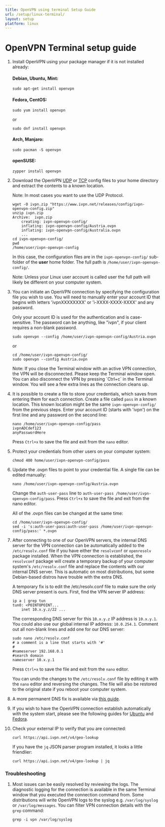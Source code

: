 ```yaml
---
title: OpenVPN using terminal Setup Guide
url: /setup/linux-terminal/
layout: setup
platform: linux
---
```

# OpenVPN Terminal setup guide

1.  Install OpenVPN using your package manager if it is not installed already:

    #### Debian, Ubuntu, Mint:

    ```
    sudo apt-get install openvpn
    ```

    #### Fedora, CentOS:

    ```
    sudo yum install openvpn
    ```

    or

    ```
    sudo dnf install openvpn
    ```

    #### Arch, Manjaro:

    ```
    sudo pacman -S openvpn
    ```

    #### openSUSE:

    ```
    zypper install openvpn
    ```

2.  Download the OpenVPN [UDP](/releases/config/ivpn-openvpn-config.zip) or [TCP](/releases/config/ivpn-openvpn-config-tcp.zip) config files to your home directory and extract the contents to a known location. 
    <div markdown="1" class="notice notice--info">
    Note: In most cases you want to use the UDP Protocol.
    </div>


    ```
    wget -O ivpn.zip "https://www.ivpn.net/releases/config/ivpn-openvpn-config.zip"
    unzip ivpn.zip
    Archive:  ivpn.zip
        creating: ivpn-openvpn-config/
        inflating: ivpn-openvpn-config/Austria.ovpn
        inflating: ivpn-openvpn-config/Australia.ovpn
        ...
    cd ivpn-openvpn-config/
    pwd
    /home/user/ivpn-openvpn-config
    ```

    In this case, the configuration files are in the `ivpn-openvpn-config/` sub-folder of the **user** home folder. The full path is `/home/user/ivpn-openvpn-config/`.

    <div markdown="1" class="notice notice--info">
    Note: Unless your Linux user account is called user the full path will likely be different on your computer system.
    </div>
    

3.  You can initiate an OpenVPN connection by specifying the configuration file you wish to use. You will need to manually enter your account ID that begins with letters 'ivpnXXXXXXXX' or 'i-XXXX-XXXX-XXXX' and any password.
   
    <div markdown="1" class="notice notice--info">
    Only your account ID is used for the authentication and is case-sensitive. The password can be anything, like "ivpn", if your client requires a non-blank password.
    </div>

    ```
    sudo openvpn --config /home/user/ivpn-openvpn-config/Austria.ovpn
    ```

    or

    ```
    cd /home/user/ivpn-openvpn-config/
    sudo openvpn --config Austria.ovpn
    ```

    <div markdown="1" class="notice notice--info">
    Note: If you close the Terminal window with an active VPN connection, the VPN will be disconnected. Please keep the Terminal window open. You can also disconnect the VPN by pressing `Ctrl+c` in the Terminal window. You will see a few extra lines as the connection cleans up.
    </div>

4.  It is possible to create a file to store your credentials, which saves from entering them for each connection. Create a file called `pass` in a known location. This known location might be the same `ivpn-openvpn-config/` from the previous steps. Enter your account ID (starts with 'ivpn') on the first line and any password on the second line:

    ```
    nano /home/user/ivpn-openvpn-config/pass
    ivpnADCdef123
    anyPasswordHere
    ```

    Press `Ctrl+x` to save the file and exit from the `nano` editor.

5.  Protect your credentials from other users on your computer system:

    ```
    chmod 400 home/user/ivpn-openvpn-config/pass
    ```

6.  Update the .ovpn files to point to your credential file. A single file can be edited manually:

    ```
    nano /home/user/ivpn-openvpn-config/Austria.ovpn
    ```

    Change the `auth-user-pass` line to `auth-user-pass /home/user/ivpn-openvpn-config/pass`. Press `Ctrl+x` to save the file and exit from the nano editor.

    All of the .ovpn files can be changed at the same time:

    ```
    cd /home/user/ivpn-openvpn-config/
    sed -i 's:auth-user-pass:auth-user-pass /home/user/ivpn-openvpn-config/pass:' *.ovpn
    ```

7.  After connecting to one of our OpenVPN servers, the internal DNS server for the VPN connection can be automatically added to the `/etc/resolv.conf` file if you have either the `resolvconf` or `openresolv` package installed. When the VPN connection is established, the `resolvconf` package will create a temporary backup of your computer system's `/etc/resolv.conf` file and replace the contents with our internal DNS server. This is automatic on most distributions, but some Debian-based distros have trouble with the extra DNS.

    A temporary fix is to edit the /etc/resolv.conf file to make sure the only DNS server present is ours. First, find the VPN server IP address:

    ```
    ip a | grep tun
    tun0: <POINTOPOINT...
        inet 10.x.y.z/22 ...
    ```

    The corresponding DNS server for this `10.x.y.z` IP address is `10.x.y.1`. You could also use our global internal IP address: `10.0.254.1`. Comment out all non-blank lines and add one for our DNS server:

    ```
    sudo nano /etc/resolv.conf
    # a comment is a line that starts with '#'
    #
    #nameserver 192.168.0.1
    #search domain
    nameserver 10.x.y.1
    ```

    Press `Ctrl+x` to save the file and exit from the `nano` editor.

    You can undo the changes to the `/etc/resolv.conf` file by editing it with the `nano` editor and reversing the changes. The file will also be restored to the original state if you reboot your computer system.

8.  A more permanent DNS fix is available via [this guide](/knowledgebase/linux/linux-webpages-do-not-load-or-dns-leaks-when-connecting-via-networkmanager/).

9.  If you wish to have the OpenVPN connection establish automatically with the system start, please see the following guides for [Ubuntu](/knowledgebase/linux/linux-autostart-openvpn-in-systemd-ubuntu/) and [Fedora](/knowledgebase/linux/linux-autostart-openvpn-in-systemd-fedora/).

10. Check your external IP to verify that you are connected:

    ```
    curl https://api.ivpn.net/v4/geo-lookup
    ```

    If you have the `jq` JSON parser program installed, it looks a little friendlier:

    ```
    curl https://api.ivpn.net/v4/geo-lookup | jq
    ```

### Troubleshooting

1.  Most issues can be easily resolved by reviewing the logs. The diagnostic logging for the connection is available in the same Terminal window that you executed the connection command from. Some distributions will write OpenVPN logs to the syslog e.g. `/var/log/syslog` or `/var/log/messages`. You can filter VPN connection details with the `grep` command:

    ```
    grep -i vpn /var/log/syslog
    ```
